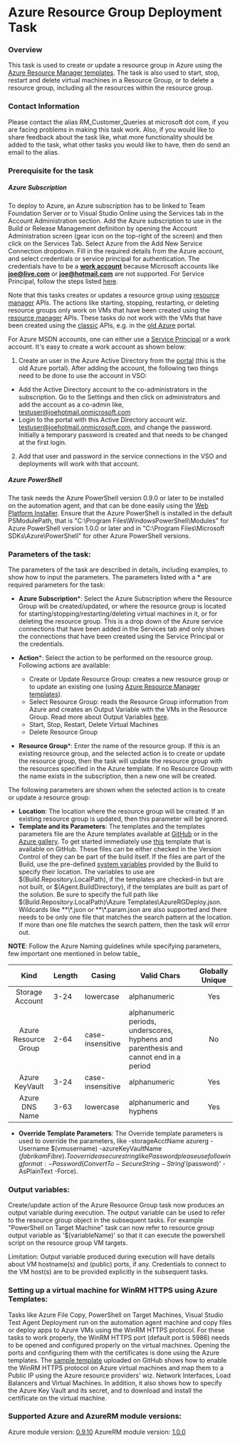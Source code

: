 # Azure Resource Group Deployment Task

### Overview

This task is used to create or update a resource group in Azure using the [Azure Resource Manager templates](https://azure.microsoft.com/en-in/documentation/articles/resource-group-template-deploy/). The task is also used to start, stop, restart and delete virtual machines in a Resource Group, or to delete a resource group, including all the resources within the resource group.

### Contact Information

Please contact the alias RM\_Customer\_Queries at microsoft dot com, if you are facing problems in making this task work. Also, if you would like to share feedback about the task like, what more functionality should be added to the task, what other tasks you would like to have, then do send an email to the alias.

### Prerequisite for the task

##### Azure Subscription

To deploy to Azure, an Azure subscription has to be linked to Team Foundation Server or to Visual Studio Online using the Services tab in the Account Administration section. Add the Azure subscription to use in the Build or Release Management definition by opening the Account Administration screen (gear icon on the top-right of the screen) and then click on the Services Tab. Select Azure from the Add New Service Connection dropdown. Fill in the required details from the Azure account, and select credentials or service principal for authentication. The credentials have to be a [**work account**](https://azure.microsoft.com/en-in/pricing/member-offers/msdn-benefits-details/work-accounts-faq/) because Microsoft accounts like [**joe@live.com**](https://github.com/Microsoft/vso-agent-tasks/blob/master/Tasks/DeployAzureResourceGroup) or [**joe@hotmail.com**](https://github.com/Microsoft/vso-agent-tasks/blob/master/Tasks/DeployAzureResourceGroup) are not supported. For Service Principal, follow the steps listed [here](http://go.microsoft.com/fwlink/?LinkID=623000&clcid=0x409).

Note that this tasks creates or updates a resource group using [resource manager](https://azure.microsoft.com/en-us/documentation/articles/virtual-machines-windows-tutorial/) APIs. The actions like starting, stopping, restarting, or deleting resource groups only work on VMs that have been created using the [resource manager](https://azure.microsoft.com/en-us/documentation/articles/virtual-machines-windows-tutorial/) APIs. These tasks do not work with the VMs that have been created using the [classic](https://azure.microsoft.com/en-us/documentation/articles/virtual-machines-windows-tutorial-classic-portal/) APIs, e.g. in the [old Azure](https://manage,windowsazure.com/) portal.

For Azure MSDN accounts, one can either use a [Service Principal](http://go.microsoft.com/fwlink/?LinkID=623000&clcid=0x409) or a work account. It's easy to create a work account as shown below:

1. Create an user in the Azure Active Directory from the [portal](https://msdn.microsoft.com/en-us/library/azure/hh967632.aspx) (this is the old Azure portal). After adding the account, the following two things need to be done to use the account in VSO:
  - Add the Active Directory account to the co-administrators in the subscription. Go to the Settings and then click on administrators and add the account as a co-admin like, [testuser@joehotmail.onmicrosoft.com](mailto:testuser@joehotmail.onmicrosoft.com)
  - Login to the portal with this Active Directory account wiz. [testuser@joehotmail.onmicrosoft.com](mailto:testuser@joehotmail.onmicrosoft.com), and change the password. Initially a temporary password is created and that needs to be changed at the first login.
2. Add that user and password in the service connections in the VSO and deployments will work with that account.

##### Azure PowerShell

The task needs the Azure PowerShell version 0.9.0 or later to be installed on the automation agent, and that can be done easily using the [Web Platform Installer](https://www.microsoft.com/web/downloads/platform.aspx). Ensure that the Azure PowerShell is installed in the default PSModulePath, that is "C:\Program Files\WindowsPowerShell\Modules" for Azure PowerShell version 1.0.0 or later and in "C:\Program Files\Microsoft SDKs\Azure\PowerShell" for other Azure PowerShell versions.

### Parameters of the task:

The parameters of the task are described in details, including examples, to show how to input the parameters. The parameters listed with a \* are required parameters for the task:

 * **Azure Subscription**\*: Select the Azure Subscription where the Resource Group will be created/updated, or where the resource group is located for starting/stopping/restarting/deleting virtual machines in it, or for deleting the resource group. This is a drop down of the Azure service connections that have been added in the Services tab and only shows the connections that have been created using the Service Principal or the credentials.
 * **Action**\*: Select the action to be performed on the resource group. Following actions are available:

    - Create or Update Resource Group: creates a new resource group or to update an existing one (using [Azure Resource Manager templates](https://azure.microsoft.com/en-in/documentation/articles/resource-group-template-deploy/)).
    - Select Resource Group: reads the Resource Group information from Azure and creates an Output Variable with the VMs in the Resource Group. Read more about Output Variables [here](#output-variables).
    - Start, Stop, Restart, Delete Virtual Machines
    - Delete Resource Group
 * **Resource Group**\*: Enter the name of the resource group. If this is an existing resource group, and the selected action is to create or update the resource group, then the task will update the resource group with the resources specified in the Azure template. If no Resource Group with the name exists in the subscription, then a new one will be created.

The following parameters are shown when the selected action is to create or update a resource group:

 * **Location**: The location where the resource group will be created. If an existing resource group is updated, then this parameter will be ignored.
 * **Template and its Parameters**: The templates and the templates parameters file are the Azure templates available at [GitHub](https://github.com/Azure/azure-quickstart-templates) or in the [Azure gallery](https://azure.microsoft.com/en-in/documentation/articles/powershell-azure-resource-manager/). To get started immediately use [this](http://aka.ms/sampletemplate) template that is available on GitHub. These files can be either checked in the Version Control of they can be part of the build itself. If the files are part of the Build, use the pre-defined [system variables](https://msdn.microsoft.com/Library/vs/alm/Build/scripts/variables) provided by the Build to specify their location. The variables to use are $(Build.Repository.LocalPath), if the templates are checked-in but are not built, or $(Agent.BuildDirectory), if the templates are built as part of the solution. Be sure to specify the full path like $(Build.Repository.LocalPath)\Azure Templates\AzureRGDeploy.json. Wildcards like \*\*\\\*.json or \*\*\\*.param.json are also supported and there needs to be only one file that matches the search pattern at the location. If more than one file matches the search pattern, then the task will error out.

 **NOTE**: Follow the Azure Naming guidelines while specifying parameters, few important one mentioned in below table_

|         Kind         | Length | Casing           | Valid Chars                                                                           | Globally Unique |
|:--------------------:|--------|------------------|---------------------------------------------------------------------------------------|:---------------:|
| Storage Account      | 3-24   | lowercase        | alphanumeric                                                                          | Yes             |
| Azure Resource Group | 2-64   | case-insensitive | alphanumeric periods, underscores, hyphens and parenthesis and cannot end in a period | No              |
| Azure KeyVault       | 3-24   | case-insensitive | alphanumeric                                                                          | Yes             |
| Azure DNS Name       | 3-63   | lowercase        | alphanumeric and hyphens                                                              | Yes             |

 * **Override Template Parameters**: The Override template parameters is used to override the parameters, like -storageAcctName azurerg -Username $(vmusername) -azureKeyVaultName $(fabrikamFibre). To override a secure string like Password please use following format: -Password (ConvertTo-SecureString -String '$(password)' -AsPlainText -Force).

### Output variables:
 Create/update action of the Azure Resource Group task now produces an output variable during execution. The output variable can be used to refer to the resource group object in the subsequent tasks. For example "PowerShell on Target Machine" task can now refer to resource group output variable as '$(variableName)' so that it can execute the powershell script on the resource group VM targets. 
 
 Limitation: Output variable produced during execution will have details about VM hostname(s) and (public) ports, if any. Credentials to connect to the VM host(s) are to be provided explicitly in the subsequent tasks.


### Setting up a virtual machine for WinRM HTTPS using Azure Templates:

Tasks like Azure File Copy, PowerShell on Target Machines, Visual Studio Test Agent Deployment run on the automation agent machine and copy files or deploy apps to Azure VMs using the WinRM HTTPS protocol. For these tasks to work properly, the WinRM HTTPS port (default port is 5986) needs to be opened and configured properly on the virtual machines. Opening the ports and configuring them with the certificates is done using the Azure templates. The [sample template](http://aka.ms/sampletemplate) uploaded on GitHub shows how to enable the WinRM HTTPS protocol on Azure virtual machines and map them to a Public IP using the Azure resource providers' wiz. Network Interfaces, Load Balancers and Virtual Machines. In addition, it also shows how to specify the Azure Key Vault and its secret, and to download and install the certificate on the virtual machine.

### Supported Azure and AzureRM module versions:
 Azure module version: [0.9.10](http://www.powershellgallery.com/packages/Azure/0.9.10)
 AzureRM module version: [1.0.0](http://www.powershellgallery.com/packages/AzureRM/1.0.0)
 
